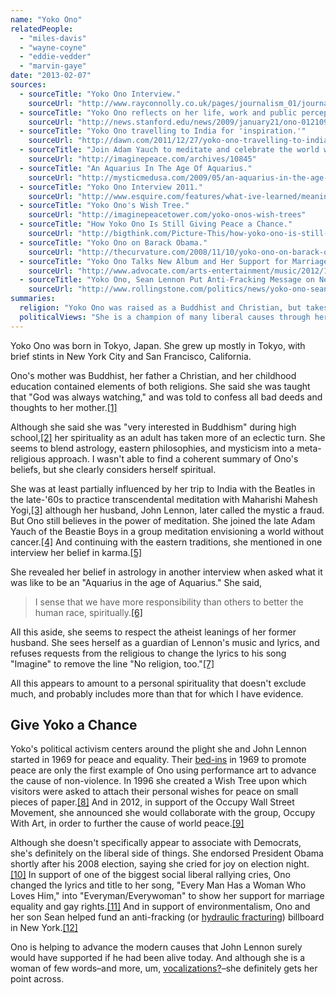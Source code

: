 ```yaml
---
name: "Yoko Ono"
relatedPeople:
  - "miles-davis"
  - "wayne-coyne"
  - "eddie-vedder"
  - "marvin-gaye"
date: "2013-02-07"
sources:
  - sourceTitle: "Yoko Ono Interview."
    sourceUrl: "http://www.rayconnolly.co.uk/pages/journalism_01/journalism_01_item.asp?journalism_01ID=50"
  - sourceTitle: "Yoko Ono reflects on her life, work and public perception."
    sourceUrl: "http://news.stanford.edu/news/2009/january21/ono-012109.html"
  - sourceTitle: "Yoko Ono travelling to India for 'inspiration.'"
    sourceUrl: "http://dawn.com/2011/12/27/yoko-ono-travelling-to-india-for-inspiration/"
  - sourceTitle: "Join Adam Yauch to meditate and celebrate the world without cancer."
    sourceUrl: "http://imaginepeace.com/archives/10845"
  - sourceTitle: "An Aquarius In The Age Of Aquarius."
    sourceUrl: "http://mysticmedusa.com/2009/05/an-aquarius-in-the-age-of-aquarius/"
  - sourceTitle: "Yoko Ono Interview 2011."
    sourceUrl: "http://www.esquire.com/features/what-ive-learned/meaning-of-life-2011/yoko-ono-quotes-0111"
  - sourceTitle: "Yoko Ono's Wish Tree."
    sourceUrl: "http://imaginepeacetower.com/yoko-onos-wish-trees"
  - sourceTitle: "How Yoko Ono Is Still Giving Peace a Chance."
    sourceUrl: "http://bigthink.com/Picture-This/how-yoko-ono-is-still-giving-peace-a-chance"
  - sourceTitle: "Yoko Ono on Barack Obama."
    sourceUrl: "http://thecurvature.com/2008/11/10/yoko-ono-on-barack-obama/"
  - sourceTitle: "Yoko Ono Talks New Album and Her Support for Marriage Equality."
    sourceUrl: "http://www.advocate.com/arts-entertainment/music/2012/11/06/watch-yoko-ono-talks-new-album-and-her-support-marriage-equality"
  - sourceTitle: "Yoko Ono, Sean Lennon Put Anti-Fracking Message on New York Billboard."
    sourceUrl: "http://www.rollingstone.com/politics/news/yoko-ono-sean-lennon-put-anti-fracking-message-on-new-york-billboard-20121108"
summaries:
  religion: "Yoko Ono was raised as a Buddhist and Christian, but takes on elements of eastern philosophies, mysticism, and astrology to form her current spirituality."
  politicalViews: "She is a champion of many liberal causes through her art."
---
```


Yoko Ono was born in Tokyo, Japan. She grew up mostly in Tokyo, with brief stints in New York City and San Francisco, California.

Ono's mother was Buddhist, her father a Christian, and her childhood education contained elements of both religions. She said she was taught that "God was always watching," and was told to confess all bad deeds and thoughts to her mother.<a class="source-citation" href="#http%3A%2F%2Fwww.rayconnolly.co.uk%2Fpages%2Fjournalism_01%2Fjournalism_01_item.asp%3Fjournalism_01ID%3D50" title="Yoko Ono Interview.">[1]</a>

Although she said she was "very interested in Buddhism" during high school,<a class="source-citation" href="#http%3A%2F%2Fnews.stanford.edu%2Fnews%2F2009%2Fjanuary21%2Fono-012109.html" title="Yoko Ono reflects on her life, work and public perception.">[2]</a> her spirituality as an adult has taken more of an eclectic turn. She seems to blend astrology, eastern philosophies, and mysticism into a meta-religious approach. I wasn't able to find a coherent summary of Ono's beliefs, but she clearly considers herself spiritual.

She was at least partially influenced by her trip to India with the Beatles in the late-'60s to practice transcendental meditation with Maharishi Mahesh Yogi,<a class="source-citation" href="#http%3A%2F%2Fdawn.com%2F2011%2F12%2F27%2Fyoko-ono-travelling-to-india-for-inspiration%2F" title="Yoko Ono travelling to India for &apos;inspiration.&apos;">[3]</a> although her husband, John Lennon, later called the mystic a fraud. But Ono still believes in the power of meditation. She joined the late Adam Yauch of the Beastie Boys in a group meditation envisioning a world without cancer.<a class="source-citation" href="#http%3A%2F%2Fimaginepeace.com%2Farchives%2F10845" title="Join Adam Yauch to meditate and celebrate the world without cancer.">[4]</a> And continuing with the eastern traditions, she mentioned in one interview her belief in karma.<a class="source-citation" href="#http%3A%2F%2Fmysticmedusa.com%2F2009%2F05%2Fan-aquarius-in-the-age-of-aquarius%2F" title="An Aquarius In The Age Of Aquarius.">[5]</a>

She revealed her belief in astrology in another interview when asked what it was like to be an "Aquarius in the age of Aquarius." She said,

>I sense that we have more responsibility than others to better the human race, spiritually.<a class="source-citation" href="#http%3A%2F%2Fmysticmedusa.com%2F2009%2F05%2Fan-aquarius-in-the-age-of-aquarius%2F" title="An Aquarius In The Age Of Aquarius.">[6]</a>

All this aside, she seems to respect the atheist leanings of her former husband. She sees herself as a guardian of Lennon's music and lyrics, and refuses requests from the religious to change the lyrics to his song "Imagine" to remove the line "No religion, too."<a class="source-citation" href="#http%3A%2F%2Fwww.esquire.com%2Ffeatures%2Fwhat-ive-learned%2Fmeaning-of-life-2011%2Fyoko-ono-quotes-0111" title="Yoko Ono Interview 2011.">[7]</a>

All this appears to amount to a personal spirituality that doesn't exclude much, and probably includes more than that for which I have evidence.


## Give Yoko a Chance

Yoko's political activism centers around the plight she and John Lennon started in 1969 for peace and equality. Their [bed-ins](http://www.time.com/time/photogallery/0,29307,1887244,00.html) in 1969 to promote peace are only the first example of Ono using performance art to advance the cause of non-violence. In 1996 she created a Wish Tree upon which visitors were asked to attach their personal wishes for peace on small pieces of paper.<a class="source-citation" href="#http%3A%2F%2Fimaginepeacetower.com%2Fyoko-onos-wish-trees" title="Yoko Ono&apos;s Wish Tree.">[8]</a> And in 2012, in support of the Occupy Wall Street Movement, she announced she would collaborate with the group, Occupy With Art, in order to further the cause of world peace.<a class="source-citation" href="#http%3A%2F%2Fbigthink.com%2FPicture-This%2Fhow-yoko-ono-is-still-giving-peace-a-chance" title="How Yoko Ono Is Still Giving Peace a Chance.">[9]</a>

Although she doesn't specifically appear to associate with Democrats, she's definitely on the liberal side of things. She endorsed President Obama shortly after his 2008 election, saying she cried for joy on election night.<a class="source-citation" href="#http%3A%2F%2Fthecurvature.com%2F2008%2F11%2F10%2Fyoko-ono-on-barack-obama%2F" title="Yoko Ono on Barack Obama.">[10]</a> In support of one of the biggest social liberal rallying cries, Ono changed the lyrics and title to her song, "Every Man Has a Woman Who Loves Him," into "Everyman/Everywoman" to show her support for marriage equality and gay rights.<a class="source-citation" href="#http%3A%2F%2Fwww.advocate.com%2Farts-entertainment%2Fmusic%2F2012%2F11%2F06%2Fwatch-yoko-ono-talks-new-album-and-her-support-marriage-equality" title="Yoko Ono Talks New Album and Her Support for Marriage Equality.">[11]</a> And in support of environmentalism, Ono and her son Sean helped fund an anti-fracking (or [hydraulic fracturing](http://en.wikipedia.org/wiki/Hydraulic_fracturing)) billboard in New York.<a class="source-citation" href="#http%3A%2F%2Fwww.rollingstone.com%2Fpolitics%2Fnews%2Fyoko-ono-sean-lennon-put-anti-fracking-message-on-new-york-billboard-20121108" title="Yoko Ono, Sean Lennon Put Anti-Fracking Message on New York Billboard.">[12]</a>

Ono is helping to advance the modern causes that John Lennon surely would have supported if he had been alive today. And although she is a woman of few words–and more, um, [vocalizations?](http://whiskeysplace.wordpress.com/2012/12/10/yoko-ono-explains-obamas-policy/)–she definitely gets her point across.